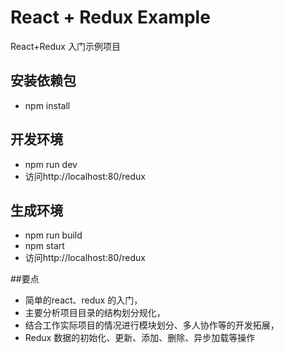 # React + Redux Example
 React+Redux 入门示例项目

## 安装依赖包
- npm install

## 开发环境
- npm run dev
- 访问http://localhost:80/redux

## 生成环境
- npm run build
- npm start
- 访问http://localhost:80/redux

##要点

- 简单的react、redux 的入门，
- 主要分析项目目录的结构划分规化，
- 结合工作实际项目的情况进行模块划分、多人协作等的开发拓展，
- Redux 数据的初始化、更新、添加、删除、异步加载等操作

